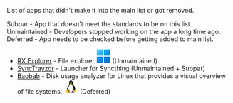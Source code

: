 List of apps that didn't make it into the main list or got removed.

Subpar - App that doesn't meet the standards to be on this list. <br>
Unmaintained - Developers stopped working on the app a long time ago. <br>
Deferred - App needs to be checked before getting added to main list.

- [RX Explorer](https://github.com/zhuxb711/RX-Explorer) - File explorer ![Windows](win.svg) (Unmaintained)
- [SyncTrayzor](https://github.com/canton7/SyncTrayzor) - Launcher for Syncthing (Unmaintained + Subpar)
- [Baobab](https://wiki.gnome.org/Apps/DiskUsageAnalyzer) - Disk usage analyzer for Linux that provides a visual overview of file systems. ![Linux](nix.svg) (Deferred)
